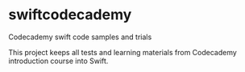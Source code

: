 # swiftcodecademy
Codecademy swift code samples and trials

This project keeps all tests and learning materials from Codecademy introduction course into Swift.
